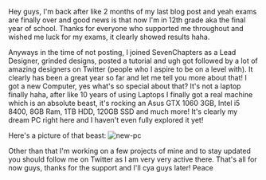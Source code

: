 Hey guys, I'm back after like 2 months of my last blog post and yeah exams are finally over and good news is that now I'm in 12th grade aka the final year of school.
Thanks for everyone who supported me throughout and wished me luck for my exams, it clearly showed results haha.

Anyways in the time of not posting, I joined SevenChapters as a Lead Designer, grinded designs, posted a tutorial and ugh got followed by a lot of amazing designers on Twitter (people who I aspire to be on a level with). It clearly has been a great year so far and let me tell you more about that!
I got a new Computer, yes what's so special about that? It's not a laptop finally haha, after like 10 years of using Laptops I finally got a real machine which is an absolute beast, it's rocking an Asus GTX 1060 3GB, Intel i5 8400, 8GB Ram, 1TB HDD, 120GB SSD and much more! It's clearly my dream PC right here and I haven't even fully explored it yet!

Here's a picture of that beast:
![new-pc](https://cdn.discordapp.com/attachments/409339278456258560/418056427215519764/IMG-20180227-WA0009.jpeg)

Other than that I'm working on a few projects of mine and to stay updated you should follow me on Twitter as I am very very active there.
That's all for now guys, thanks for the support and I'll cya guys later! Peace
